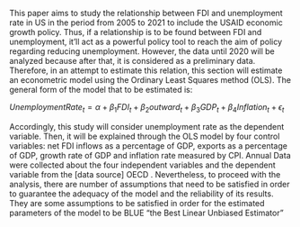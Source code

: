 This paper aims to study the relationship between FDI and unemployment rate in US in the period from 2005 to 2021 to include the USAID economic growth policy. Thus, if a relationship is to be found between FDI and unemployment, it’ll act as a powerful policy tool to reach the aim of policy regarding reducing unemployment. However, the data until 2020 will be analyzed because after that, it is considered as a preliminary data. Therefore, in an attempt to estimate this relation, this section will estimate an econometric model using the Ordinary Least Squares method (OLS). The general form of the model that to be estimated is:

$Unemployment Rate_t = α + β_1FDI_t + β_2outward_t + β_3GDP_t + β_4Inflation_t+ ϵ_t$

Accordingly, this study will consider unemployment rate as the dependent variable. Then, it will be explained through the OLS model by four control variables: net FDI inflows as a percentage of GDP, exports as a percentage of GDP, growth rate of GDP and inflation rate measured by CPI. Annual Data were collected about the four independent variables and the dependent variable from the [data source] OECD . Nevertheless, to proceed with the analysis, there are number of assumptions that need to be satisfied in order to guarantee the adequacy of the model and the reliability of its results. They are some assumptions to be satisfied in order for the estimated parameters of the model to be BLUE “the Best Linear Unbiased Estimator”

